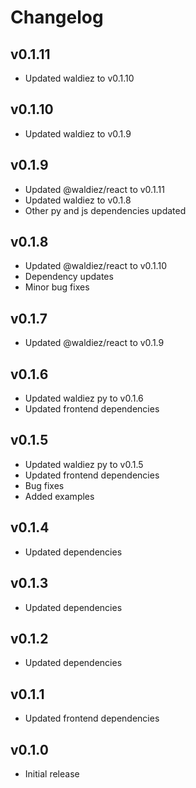 # Changelog

## v0.1.11

- Updated waldiez to v0.1.10

## v0.1.10

- Updated waldiez to v0.1.9

## v0.1.9

- Updated @waldiez/react to v0.1.11
- Updated waldiez to v0.1.8
- Other py and js dependencies updated

## v0.1.8

- Updated @waldiez/react to v0.1.10
- Dependency updates
- Minor bug fixes

## v0.1.7

- Updated @waldiez/react to v0.1.9

## v0.1.6

- Updated waldiez py to v0.1.6
- Updated frontend dependencies

## v0.1.5

- Updated waldiez py to v0.1.5
- Updated frontend dependencies
- Bug fixes
- Added examples

## v0.1.4

- Updated dependencies

## v0.1.3

- Updated dependencies

## v0.1.2

- Updated dependencies

## v0.1.1

- Updated frontend dependencies

## v0.1.0

- Initial release
